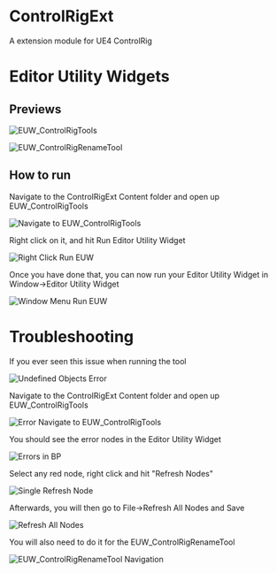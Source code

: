 # ControlRigExt
 A extension module for UE4 ControlRig

# Editor Utility Widgets

## Previews
![EUW_ControlRigTools](Resources/README/EUW_ControlRigTools_Preview.PNG)

![EUW_ControlRigRenameTool](Resources/README/EUW_ControlRigRenameTool_Preview.PNG)

## How to run

Navigate to the ControlRigExt Content folder and open up EUW_ControlRigTools

![Navigate to EUW_ControlRigTools](Resources/README/Navigate_To_EUW.PNG)

Right click on it, and hit Run Editor Utility Widget

![Right Click Run EUW](Resources/README/Right_Click_Run_EUW.PNG)

Once you have done that, you can now run your Editor Utility Widget in Window->Editor Utility Widget

![Window Menu Run EUW](Resources/README/Menu_Run_EUW.PNG)

# Troubleshooting

If you ever seen this issue when running the tool

![Undefined Objects Error](Resources/README/UndefinedObjects_Error.PNG)

Navigate to the ControlRigExt Content folder and open up EUW_ControlRigTools

![Error Navigate to EUW_ControlRigTools](Resources/README/Navigate_To_EUW.PNG)

You should see the error nodes in the Editor Utility Widget

![Errors in BP](Resources/README/Error_Nodes_In_BP.PNG)

Select any red node, right click and hit "Refresh Nodes"

![Single Refresh Node](Resources/README/Single_Refresh_Node.PNG)

Afterwards, you will then go to File->Refresh All Nodes and Save

![Refresh All Nodes](Resources/README/Refresh_All_Nodes.PNG)

You will also need to do it for the EUW_ControlRigRenameTool

![EUW_ControlRigRenameTool Navigation](Resources/README/Navigate_To_EUW_2.PNG)
